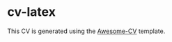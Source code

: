# cv-latex

This CV is generated using the [Awesome-CV](https://github.com/posquit0/Awesome-CV) template.